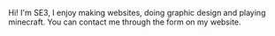Hi! I'm SE3, I enjoy making websites, doing graphic design and playing minecraft. You can contact me through the form on my website.
